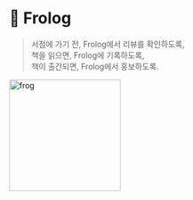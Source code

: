 # 📗 Frolog

> 서점에 가기 전, Frolog에서 리뷰를 확인하도록, <br/>책을 읽으면, Frolog에
> 기록하도록, <br/>책이 출간되면, Frolog에서 홍보하도록.

<img src="https://github.com/Team-Frolog/Frolog_Web/assets/121474189/97f58ea4-2925-43d3-8832-261002a335b4" alt="frog" width=200 />
